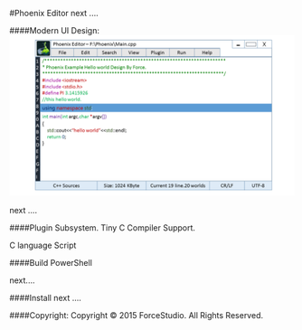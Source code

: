 #Phoenix Editor
next ....

####Modern UI
Design:
![Image](design/PhoenixUI.png)

next ....


####Plugin Subsystem.
Tiny C Compiler Support.

C language Script


####Build
PowerShell 

next.... 


####Install
next ....


####Copyright:
Copyright &copy; 2015 ForceStudio. All Rights Reserved.

